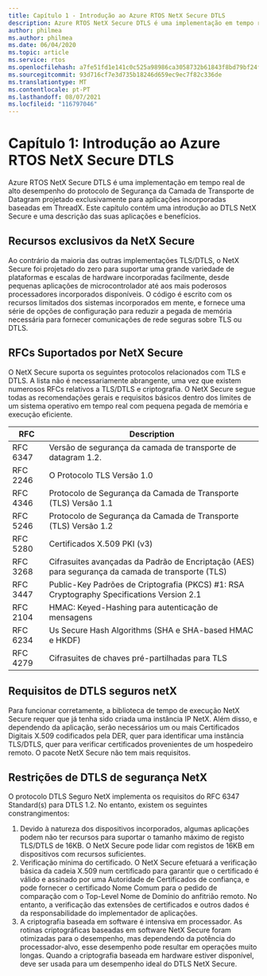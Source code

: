 ```yaml
---
title: Capítulo 1 - Introdução ao Azure RTOS NetX Secure DTLS
description: Azure RTOS NetX Secure DTLS é uma implementação em tempo real do protocolo de Segurança da Camada de Transporte de Datagram projetado para aplicações incorporadas baseadas em ThreadX.
author: philmea
ms.author: philmea
ms.date: 06/04/2020
ms.topic: article
ms.service: rtos
ms.openlocfilehash: a7fe51fd1e141c0c525a98986ca3058732b61843f8bd79bf24fc5ac986147501
ms.sourcegitcommit: 93d716cf7e3d735b18246d659ec9ec7f82c336de
ms.translationtype: MT
ms.contentlocale: pt-PT
ms.lasthandoff: 08/07/2021
ms.locfileid: "116797046"
---
```

# <a name="chapter-1-introduction-to-azure-rtos-netx-secure-dtls"></a>Capítulo 1: Introdução ao Azure RTOS NetX Secure DTLS

Azure RTOS NetX Secure DTLS é uma implementação em tempo real de alto desempenho do protocolo de Segurança da Camada de Transporte de Datagram projetado exclusivamente para aplicações incorporadas baseadas em ThreadX. Este capítulo contém uma introdução ao DTLS NetX Secure e uma descrição das suas aplicações e benefícios.

## <a name="netx-secure-unique-features"></a>Recursos exclusivos da NetX Secure

Ao contrário da maioria das outras implementações TLS/DTLS, o NetX Secure foi projetado do zero para suportar uma grande variedade de plataformas e escalas de hardware incorporadas facilmente, desde pequenas aplicações de microcontrolador até aos mais poderosos processadores incorporados disponíveis. O código é escrito com os recursos limitados dos sistemas incorporados em mente, e fornece uma série de opções de configuração para reduzir a pegada de memória necessária para fornecer comunicações de rede seguras sobre TLS ou DTLS.

## <a name="rfcs-supported-by-netx-secure"></a>RFCs Suportados por NetX Secure

O NetX Secure suporta os seguintes protocolos relacionados com TLS e DTLS. A lista não é necessariamente abrangente, uma vez que existem numerosos RFCs relativos a TLS/DTLS e criptografia. O NetX Secure segue todas as recomendações gerais e requisitos básicos dentro dos limites de um sistema operativo em tempo real com pequena pegada de memória e execução eficiente.


| RFC | Description |
| --- | ----------- |
| RFC 6347 | Versão de segurança da camada de transporte de datagram 1.2. |
| RFC 2246 | O Protocolo TLS Versão 1.0|
| RFC 4346 | Protocolo de Segurança da Camada de Transporte (TLS) Versão 1.1 |
| RFC 5246 | Protocolo de Segurança da Camada de Transporte (TLS) Versão 1.2 |
| RFC 5280 | Certificados X.509 PKI (v3) |
| RFC 3268 | Cifrasuites avançadas da Padrão de Encriptação (AES) para segurança da camada de transporte (TLS) |
| RFC 3447 | Public-Key Padrões de Criptografia (PKCS) #1: RSA Cryptography Specifications Version 2.1 |
| RFC 2104 | HMAC: Keyed-Hashing para autenticação de mensagens |
| RFC 6234 | Us Secure Hash Algorithms (SHA e SHA-based HMAC e HKDF) |
| RFC 4279 | Cifrasuites de chaves pré-partilhadas para TLS |

## <a name="netx-secure-dtls-requirements"></a>Requisitos de DTLS seguros netX

Para funcionar corretamente, a biblioteca de tempo de execução NetX Secure requer que já tenha sido criada uma instância IP NetX. Além disso, e dependendo da aplicação, serão necessários um ou mais Certificados Digitais X.509 codificados pela DER, quer para identificar uma instância TLS/DTLS, quer para verificar certificados provenientes de um hospedeiro remoto. O pacote NetX Secure não tem mais requisitos.

## <a name="netx-secure-dtls-constraints"></a>Restrições de DTLS de segurança NetX

O protocolo DTLS Seguro NetX implementa os requisitos do RFC 6347 Standard(s) para DTLS 1.2. No entanto, existem os seguintes constrangimentos:

1. Devido à natureza dos dispositivos incorporados, algumas aplicações podem não ter recursos para suportar o tamanho máximo de registo TLS/DTLS de 16KB. O NetX Secure pode lidar com registos de 16KB em dispositivos com recursos suficientes.
2. Verificação mínima do certificado. O NetX Secure efetuará a verificação básica da cadeia X.509 num certificado para garantir que o certificado é válido e assinado por uma Autoridade de Certificados de confiança, e pode fornecer o certificado Nome Comum para o pedido de comparação com o Top-Level Nome de Domínio do anfitrião remoto. No entanto, a verificação das extensões de certificados e outros dados é da responsabilidade do implementador de aplicações.
3. A criptografia baseada em software é intensiva em processador. As rotinas criptográficas baseadas em software NetX Secure foram otimizadas para o desempenho, mas dependendo da potência do processador-alvo, esse desempenho pode resultar em operações muito longas. Quando a criptografia baseada em hardware estiver disponível, deve ser usada para um desempenho ideal do DTLS NetX Secure.
